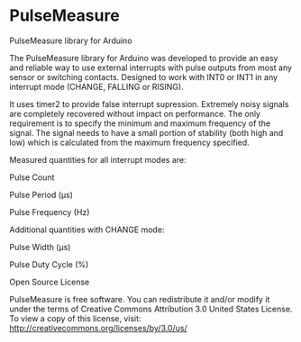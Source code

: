 # PulseMeasure
PulseMeasure library for Arduino

The PulseMeasure library for Arduino was developed to provide an easy and reliable way to use external interrupts with pulse outputs from most any sensor or switching contacts. Designed to work with INT0 or INT1 in any interrupt mode (CHANGE, FALLING or RISING). 

It uses timer2 to provide false interrupt supression. Extremely noisy signals are completely recovered without impact on performance. The only requirement is to specify the minimum and maximum frequency of the signal. The signal needs to have a small portion of stability (both high and low) which is calculated from the maximum frequency specified.

Measured quantities for all interrupt modes are:

Pulse Count

Pulse Period (µs)

Pulse Frequency (Hz)

Additional quantities with CHANGE mode:

Pulse Width (µs)

Pulse Duty Cycle (%)

Open Source License

PulseMeasure is free software. You can redistribute it and/or modify it under the terms of Creative Commons Attribution 3.0 United States License. To view a copy of this license, visit:  http://creativecommons.org/licenses/by/3.0/us/
